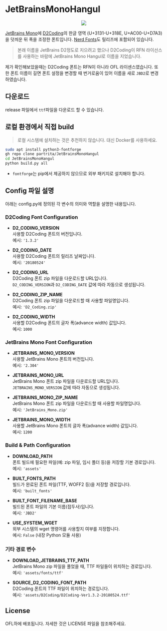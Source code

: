 # JetBrainsMonoHangul

<div align="center">
    <img src="https://repository-images.githubusercontent.com/500120796/115b6aa3-1fc4-445d-914d-d35184754fa5">
</div>

[JetBrains Mono](https://github.com/JetBrains/JetBrainsMono)에 [D2Coding](https://github.com/naver/d2codingfont)의 한글 영역 (U+3131-U+318E, U+AC00-U+D7A3)을 덧씌운 뒤 폭을 조정한 폰트입니다. [Nerd Fonts](https://github.com/ryanoasis/nerd-fonts)도 릴리즈에 포함되어 있습니다.

> 본래 이름을 JetBrains D2정도로 지으려고 했으나 D2Coding이 RFN 라이선스를 사용하는 바람에 JetBrains Mono Hangul로 이름을 지었습니다.

제가 확인해보았을때는 D2Coding 폰트는 RFN이 아니라 OFL 라이센스였습니다. 또한 폰트 이름이 길면 폰트 설정을 변경할 때 번거로움이 있어 이름을 새로 `JBD2`로 변경하였습니다.

## 다운로드

release 파일에서 `ttf`파일을 다운로드 할 수 있습니다.

## 로컬 환경에서 직접 build

> 로컬 시스템에 설치하는 것은 추천하지 않습니다. 대신 Docker를 사용하세요.

```bash
sudo apt install python3-fontforge
gh repo clone partrita/JetBrainsMonoHangul
cd JetBrainsMonoHangul
python build.py all
```

- `fontforge`는 pip에서 제공하지 않으므로 외부 패키지로 설치해야 합니다.  

## Config 파일 설명

아래는 config.py에 정의된 각 변수의 의미와 역할을 설명한 내용입니다.

### D2Coding Font Configuration

- **D2_CODING_VERSION**  
  사용할 D2Coding 폰트의 버전입니다.  
  예시: `'1.3.2'`

- **D2_CODING_DATE**  
  사용할 D2Coding 폰트의 릴리즈 날짜입니다.  
  예시: `'20180524'`

- **D2_CODING_URL**  
  D2Coding 폰트 zip 파일을 다운로드할 URL입니다.  
  `D2_CODING_VERSION`과 `D2_CODING_DATE` 값에 따라 자동으로 생성됩니다.

- **D2_CODING_ZIP_NAME**  
  D2Coding 폰트 zip 파일을 다운로드할 때 사용할 파일명입니다.  
  예시: `'D2_Coding.zip'`

- **D2_CODING_WIDTH**  
  사용할 D2Coding 폰트의 글자 폭(advance width) 값입니다.  
  예시: `1000`


### JetBrains Mono Font Configuration

- **JETBRAINS_MONO_VERSION**  
  사용할 JetBrains Mono 폰트의 버전입니다.  
  예시: `'2.304'`

- **JETBRAINS_MONO_URL**  
  JetBrains Mono 폰트 zip 파일을 다운로드할 URL입니다.  
  `JETBRAINS_MONO_VERSION` 값에 따라 자동으로 생성됩니다.

- **JETBRAINS_MONO_ZIP_NAME**  
  JetBrains Mono 폰트 zip 파일을 다운로드할 때 사용할 파일명입니다.  
  예시: `'JetBrains_Mono.zip'`

- **JETBRAINS_MONO_WIDTH**  
  사용할 JetBrains Mono 폰트의 글자 폭(advance width) 값입니다.  
  예시: `1200`


### Build & Path Configuration

- **DOWNLOAD_PATH**  
  폰트 빌드에 필요한 파일(예: zip 파일, 임시 폴더 등)을 저장할 기본 경로입니다.  
  예시: `'assets'`

- **BUILT_FONTS_PATH**  
  빌드가 완료된 폰트 파일(TTF, WOFF2 등)을 저장할 경로입니다.  
  예시: `'built_fonts'`

- **BUILT_FONT_FILENAME_BASE**  
  빌드된 폰트 파일의 기본 이름(접두사)입니다.  
  예시: `'JBD2'`

- **USE_SYSTEM_WGET**  
  외부 시스템의 wget 명령어를 사용할지 여부를 지정합니다.  
  예시: `False` (내장 Python 모듈 사용)


### 기타 경로 변수

- **DOWNLOAD_JETBRAINS_TTF_PATH**  
  JetBrains Mono zip 파일을 풀었을 때, TTF 파일들이 위치하는 경로입니다.  
  예시: `'assets/fonts/ttf'`

- **SOURCE_D2_CODING_FONT_PATH**  
  D2Coding 폰트의 TTF 파일이 위치하는 경로입니다.  
  예시: `'assets/D2Coding/D2Coding-Ver1.3.2-20180524.ttf'`

## License

OFL하에 배포됩니다. 자세한 것은 LICENSE 파일을 참조해주세요.
